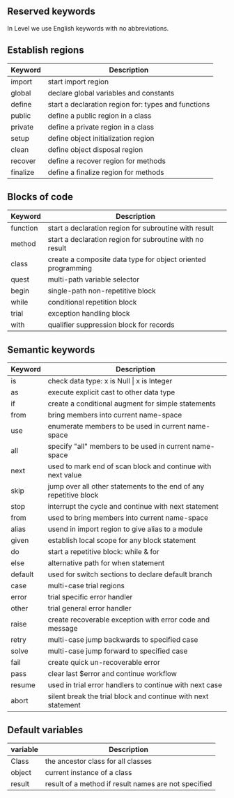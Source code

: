 ## Reserved keywords

In Level we use English keywords with no abbreviations.

## Establish regions

| Keyword  | Description
|----------|---------------------------------------------------------
| import   | start import region
| global   | declare global variables and constants
| define   | start a declaration region for: types and functions 
| public   | define a public region in a class
| private  | define a private region in a class
| setup    | define object initialization region
| clean    | define object disposal region
| recover  | define a recover region for methods
| finalize | define a finalize region for methods

## Blocks of code
| Keyword  | Description
|----------|-------------------------------------------------------------
| function | start a declaration region for subroutine with result
| method   | start a declaration region for subroutine with no result
| class    | create a composite data type for object oriented programming
| quest    | multi-path variable selector
| begin    | single-path non-repetitive block
| while    | conditional repetition block
| trial    | exception handling block
| with     | qualifier suppression block for records

## Semantic keywords

| Keyword  | Description
|----------|-------------------------------------------------------
| is       | check data type: x is Null \| x is Integer
| as       | execute explicit cast to other data type
| if       | create a conditional augment for simple statements
| from     | bring members into current name-space
| use      | enumerate members to be used in current name-space
| all      | specify "all" members to be used in current name-space
| next     | used to mark end of scan block and continue with next value
| skip     | jump over all other statements to the end of any repetitive block
| stop     | interrupt the cycle and continue with next statement
| from     | used to bring members into current name-space
| alias    | usend in import region to give alias to a module
| given    | establish local scope for any block statement
| do       | start a repetitive block: while & for
| else     | alternative path for when statement 
| default  | used for switch sections to declare default branch
| case     | multi-case trial regions
| error    | trial specific error handler
| other    | trial general error handler
| raise    | create recoverable exception with error code and message
| retry    | multi-case jump backwards to specified case
| solve    | multi-case jump forward to specified case
| fail     | create quick un-recoverable error
| pass     | clear last $error and continue workflow
| resume   | used in trial error handlers to continue with next case
| abort    | silent break the trial block and continue with next statement


## Default variables

| variable | Description
|----------|-------------------------------------------------------
| Class    | the ancestor class for all classes
| object   | current instance of a class
| result   | result of a method if result names are not specified

